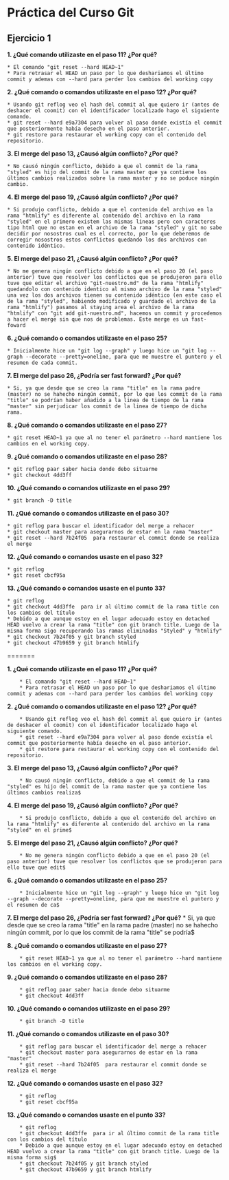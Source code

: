 
# Práctica del Curso Git

## Ejercicio 1

**1. ¿Qué comando utilizaste en el paso 11? ¿Por qué?**

	* El comando "git reset --hard HEAD~1"
	* Para retrasar el HEAD un paso por lo que deshariamos el último commit y ademas con --hard para perder los cambios del working copy 

**2. ¿Qué comando o comandos utilizaste en el paso 12? ¿Por qué?**

	* Usando git reflog veo el hash del commit al que quiero ir (antes de deshacer el coomit) con el identificador localizado hago el siguiente comando.
	* git reset --hard e9a7304 para volver al paso donde existía el commit que posteriormente había desecho en el paso anterior.
	* git restore para restaurar el working copy con el contenido del repositorio.

**3. El merge del paso 13, ¿Causó algún conflicto? ¿Por qué?**

	* No causó ningún conflicto, debido a que el commit de la rama "styled" es hijo del commit de la rama master que ya contiene los últimos cambios realizados sobre la rama master y no se poduce ningún cambio.

**4. El merge del paso 19, ¿Causó algún conflicto? ¿Por qué?**

	* Si produjo conflicto, debido a que el contenido del archivo en la rama "htmlify" es diferente al contenido del archivo en la rama "styled" en el primero existem las mismas lineas pero con caracteres tipo html que no estan en el archivo de la rama "styled" y git no sabe decidir por nosostros cual es el correcto, por lo que deberemos de corregir nosostros estos conflictos quedando los dos archivos con contenido idéntico.

**5. El merge del paso 21, ¿Causó algún conflicto? ¿Por qué?**

	* No me genera ningún conflicto debido a que en el paso 20 (el paso anterior) tuve que resolver los conflictos que se produjeron para ello tuve que editar el archivo "git-nuestro.md" de la rama "htmlify" quedandolo con contenido identico al mismo archivo de la rama "styled" una vez los dos archivos tienen su contenido idéntico (en este caso el de la rama "styled", habiendo modificado y guardado el archivo de la rama "htmlify") pasamos al staying area el archivo de la rama "htmlify" con "git add git-nuestro.md", hacemos un commit y procedemos a hacer el merge sin que nos de problemas. Este merge es un fast-foward 

**6. ¿Qué comando o comandos utilizaste en el paso 25?**

	* Inicialmente hice un "git log --graph" y luego hice un "git log --graph --decorate --pretty=oneline, para que me muestre el puntero y el resumen de cada commit.

**7. El merge del paso 26, ¿Podría ser fast forward? ¿Por qué?**

	* Si, ya que desde que se creo la rama "title" en la rama padre (master) no se hahecho ningún commit, por lo que los commit de la rama "title" se podrían haber añadido a la linea de tiempo de la rama "master" sin perjudicar los commit de la linea de tiempo de dicha rama.

**8. ¿Qué comando o comandos utilizaste en el paso 27?**

	* git reset HEAD~1 ya que al no tener el parámetro --hard mantiene los cambios en el working copy.

**9. ¿Qué comando o comandos utilizaste en el paso 28?**

	* git reflog paar saber hacia donde debo situarme
	* git checkout 4dd3ff

**10. ¿Qué comando o comandos utilizaste en el paso 29?**

	* git branch -D title

**11. ¿Qué comando o comandos utilizaste en el paso 30?**

	* git reflog para buscar el identificador del merge a rehacer
	* git checkout master para asegurarnos de estar en la rama "master"
	* git reset --hard 7b24f05  para restaurar el commit donde se realiza el merge

**12. ¿Qué comando o comandos usaste en el paso 32?**

	* git reflog
	* git reset cbcf95a

**13. ¿Qué comando o comandos usaste en el punto 33?** 

	* git reflog
	* git checkout 4dd3ffe  para ir al último commit de la rama title con los cambios del título
	* Debido a que aunque estoy en el lugar adecuado estoy en detached HEAD vuelvo a crear la rama "title" con git branch title. Luego de la misma forma sigo recuperando las ramas eliminadas "Styled" y "htmlify"
	* git checkout 7b24f05 y git branch styled
	* git checkout 47b9659 y git branch htmlify
=======

**1. ¿Qué comando utilizaste en el paso 11? ¿Por qué?**

        * El comando "git reset --hard HEAD~1"
        * Para retrasar el HEAD un paso por lo que deshariamos el último commit y ademas con --hard para perder los cambios del working copy

**2. ¿Qué comando o comandos utilizaste en el paso 12? ¿Por qué?**

        * Usando git reflog veo el hash del commit al que quiero ir (antes de deshacer el coomit) con el identificador localizado hago el siguiente comando.
        * git reset --hard e9a7304 para volver al paso donde existía el commit que posteriormente había desecho en el paso anterior.
        * git restore para restaurar el working copy con el contenido del repositorio.

**3. El merge del paso 13, ¿Causó algún conflicto? ¿Por qué?**

        * No causó ningún conflicto, debido a que el commit de la rama "styled" es hijo del commit de la rama master que ya contiene los últimos cambios realiza$

**4. El merge del paso 19, ¿Causó algún conflicto? ¿Por qué?**

        * Si produjo conflicto, debido a que el contenido del archivo en la rama "htmlify" es diferente al contenido del archivo en la rama "styled" en el prime$

**5. El merge del paso 21, ¿Causó algún conflicto? ¿Por qué?**

        * No me genera ningún conflicto debido a que en el paso 20 (el paso anterior) tuve que resolver los conflictos que se produjeron para ello tuve que edit$

**6. ¿Qué comando o comandos utilizaste en el paso 25?**

        * Inicialmente hice un "git log --graph" y luego hice un "git log --graph --decorate --pretty=oneline, para que me muestre el puntero y el resumen de ca$

**7. El merge del paso 26, ¿Podría ser fast forward? ¿Por qué?**
      * Si, ya que desde que se creo la rama "title" en la rama padre (master) no se hahecho ningún commit, por lo que los commit de la rama "title" se podría$

**8. ¿Qué comando o comandos utilizaste en el paso 27?**

        * git reset HEAD~1 ya que al no tener el parámetro --hard mantiene los cambios en el working copy.

**9. ¿Qué comando o comandos utilizaste en el paso 28?**

        * git reflog paar saber hacia donde debo situarme
        * git checkout 4dd3ff

**10. ¿Qué comando o comandos utilizaste en el paso 29?**

        * git branch -D title

**11. ¿Qué comando o comandos utilizaste en el paso 30?**

        * git reflog para buscar el identificador del merge a rehacer
        * git checkout master para asegurarnos de estar en la rama "master"
        * git reset --hard 7b24f05  para restaurar el commit donde se realiza el merge

**12. ¿Qué comando o comandos usaste en el paso 32?**

        * git reflog
        * git reset cbcf95a

**13. ¿Qué comando o comandos usaste en el punto 33?**

        * git reflog
        * git checkout 4dd3ffe  para ir al último commit de la rama title con los cambios del título
        * Debido a que aunque estoy en el lugar adecuado estoy en detached HEAD vuelvo a crear la rama "title" con git branch title. Luego de la misma forma sig$
        * git checkout 7b24f05 y git branch styled
        * git checkout 47b9659 y git branch htmlify